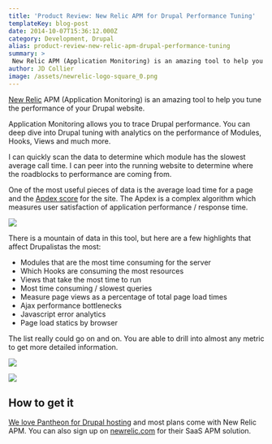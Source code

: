 ```yaml
---
title: 'Product Review: New Relic APM for Drupal Performance Tuning'
templateKey: blog-post
date: 2014-10-07T15:36:12.000Z
category: Development, Drupal
alias: product-review-new-relic-apm-drupal-performance-tuning
summary: > 
 New Relic APM (Application Monitoring) is an amazing tool to help you tune the performance of your Drupal website.
author: JD Collier
image: /assets/newrelic-logo-square_0.png
---
```


[New Relic](http://newrelic.com/) APM (Application Monitoring) is an amazing tool to help you tune the performance of your Drupal website.

Application Monitoring allows you to trace Drupal performance. You can deep dive into Drupal tuning with analytics on the performance of Modules, Hooks, Views and much more.

I can quickly scan the data to determine which module has the slowest average call time. I can peer into the running website to determine where the roadblocks to performance are coming from.

One of the most useful pieces of data is the average load time for a page and the [Apdex score](https://en.wikipedia.org/wiki/Apdex) for the site. The Apdex is a complex algorithm which measures user satisfaction of application performance / response time.

![](/sites/default/files/screenshot_2014-10-07_10.35.22.png)

There is a mountain of data in this tool, but here are a few highlights that affect Drupalistas the most:

*   Modules that are the most time consuming for the server
*   Which Hooks are consuming the most resources
*   Views that take the most time to run
*   Most time consuming / slowest queries
*   Measure page views as a percentage of total page load times
*   Ajax performance bottlenecks
*   Javascript error analytics
*   Page load statics by browser

The list really could go on and on. You are able to drill into almost any metric to get more detailed information.

![](/sites/default/files/screenshot_2014-10-07_09.57.58.png)

![](/sites/default/files/screenshot_2014-10-07_10.15.43_0.png)

How to get it
-------------

[We love Pantheon for Drupal hosting](/blog/02/25/2014/why-i-love-pantheon-drupal-hosting) and most plans come with New Relic APM. You can also sign up on [newrelic.com](http://newrelic.com/) for their SaaS APM solution.